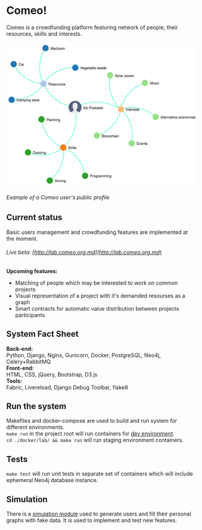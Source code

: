 # Comeo!

Comeo is a crowdfunding platform featuring network of people, their resources, skills and interests.

![demo](documents/personal_graph_example.png)  
###### Example of a Comeo user's public profile

## Current status
Basic users management and crowdfunding features are implemented at the moment.
###### Live beta: [http://lab.comeo.org.md](http://lab.comeo.org.md)
**Upcoming features:**  
- Matching of people which may be interested to work on common projects  
- Visual representation of a project with it's demanded resourses as a graph  
- Smart contracts for automatic value distribution between projects participants


## System Fact Sheet

**Back-end:**  
Python, Django, Nginx, Gunicorn, Docker, PostgreSQL, Neo4j,
Celery+RabbitMQ  
**Front-end:**  
HTML, CSS, jQuery, Bootstrap, D3.js  
**Tools:**  
Fabric, Livereload, Django Debug Toolbar, flake8

## Run the system
Makefiles and docker-compose are used to build and run system for different environments.  
`make run` in the project root will run containers for [dev environment](/Docker/dev).  
`cd ./docker/lab/ && make run` will run staging environment containers.

## Tests
`make test` will run unit tests in separate set of containers which will include ephemeral Neo4j database instance.

## Simulation
There is a [simulation module](/simulation) used to generate users and fill their personal graphs with fake data. It is used to implement and test new features.  
